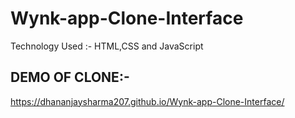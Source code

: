 # Wynk-app-Clone-Interface
Technology Used :- HTML,CSS and JavaScript

## DEMO OF CLONE:-

https://dhananjaysharma207.github.io/Wynk-app-Clone-Interface/


